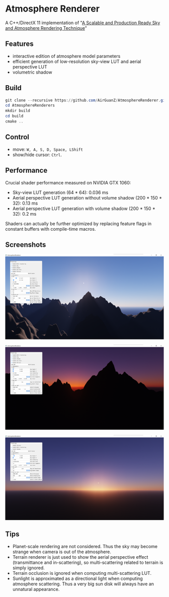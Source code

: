 # Atmosphere Renderer

A C++/DirectX 11 implementation of "[A Scalable and Production Ready Sky and Atmosphere Rendering Technique](https://sebh.github.io/publications/egsr2020.pdf)"

## Features

* interactive edition of atmosphere model parameters
* efficient generation of low-resolution sky-view LUT and aerial perspective LUT 
* volumetric shadow

## Build

```powershell
git clone --recursive https://github.com/AirGuanZ/AtmosphereRenderer.git
cd AtmosphereRenderers
mkdir build
cd build
cmake ..
```

## Control

* move: `W, A, S, D, Space, LShift`
* show/hide cursor: `Ctrl`.

## Performance

Crucial shader performance measured on NVIDIA GTX 1060:

* Sky-view LUT generation (64 * 64): 0.036 ms
* Aerial perspective LUT generation without volume shadow (200 * 150 * 32): 0.13 ms
* Aerial perspective LUT generation with volume shadow (200 * 150 * 32): 0.2 ms

Shaders can actually be further optimized by replacing feature flags in constant buffers with compile-time macros.

## Screenshots

![](./gallery/00.png)

![](./gallery/01.png)

![](./gallery/02.png)

## Tips

* Planet-scale rendering are not considered. Thus the sky may become strange when camera is out of the atmosphere.
* Terrain renderer is just used to show the aerial perspective effect (transmittance and in-scattering), so multi-scattering related to terrain is simply ignored.
* Terrain occlusion is ignored when computing multi-scattering LUT.
* Sunlight is approximated as a directional light when computing atmosphere scattering. Thus a very big sun disk will always have an unnatural appearance.

